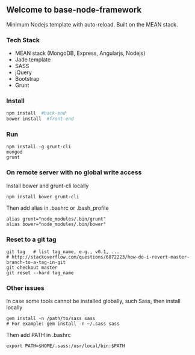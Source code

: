 ## Welcome to base-node-framework
Minimum Nodejs template with auto-reload. Built on the MEAN stack.

### Tech Stack
- MEAN stack (MongoDB, Express, Angularjs, Nodejs)
- Jade template
- SASS
- jQuery
- Bootstrap
- Grunt

### Install
```bash
npm install  #back-end
bower install  #front-end
```

### Run
```shell
npm install -g grunt-cli
mongod
grunt
```

### On remote server with no global write access
Install bower and grunt-cli locally
```shell
npm install bower grunt-cli
```

Then add alias in .bashrc or .bash\_profile
```
alias grunt="node_modules/.bin/grunt"
alias bower="node_modules/.bin/bower"
```

### Reset to a git tag
```shell
git tag   # list tag_name, e.g., v0.1, ...
# http://stackoverflow.com/questions/6872223/how-do-i-revert-master-branch-to-a-tag-in-git
git checkout master
git reset --hard tag_name
```

### Other issues
In case some tools cannot be installed globally, such Sass, then install locally
```shell
gem install -n /path/to/sass sass
# For example: gem install -n ~/.sass sass
```
Then add PATH in .bashrc
```
export PATH=$HOME/.sass:/usr/local/bin:$PATH
```
